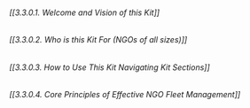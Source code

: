 ###### [[3.3.0.1. Welcome and Vision of this Kit]]
###### [[3.3.0.2. Who is this Kit For (NGOs of all sizes)]]
###### [[3.3.0.3. How to Use This Kit Navigating Kit Sections]]
###### [[3.3.0.4. Core Principles of Effective NGO Fleet Management]]
